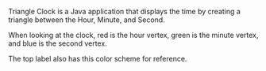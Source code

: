 Triangle Clock is a Java application that displays the time by creating a triangle between the Hour, Minute, and Second.

When looking at the clock, red is the hour vertex, green is the minute vertex, and blue is the second vertex.

The top label also has this color scheme for reference.

